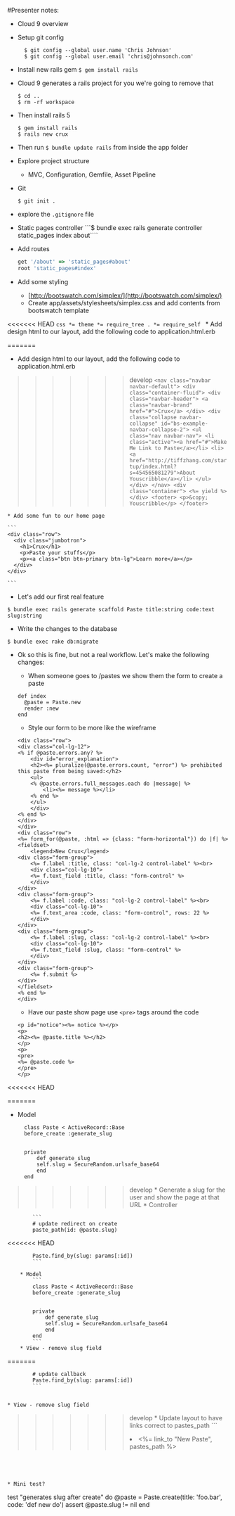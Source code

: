 #Presenter notes:
* Cloud 9 overview
* Setup git config
  ```
    $ git config --global user.name 'Chris Johnson'
    $ git config --global user.email 'chris@johnsonch.com'
  ```
* Install new rails gem ```$ gem install rails```
* Cloud 9 generates a rails project for you we're going to remove that

	```
    $ cd ..
    $ rm -rf workspace
	```
* Then install rails 5

    ```
    $ gem install rails
    $ rails new crux
    ```

* Then run ```$ bundle update rails``` from inside the app folder

* Explore project structure
  * MVC, Configuration, Gemfile, Asset Pipeline
* Git

	```
	$ git init .
	```
* explore the ```.gitignore``` file

* Static pages controller
```$ bundle exec rails generate controller static_pages index about````

* Add routes
  ```ruby
  get '/about' => 'static_pages#about'
  root 'static_pages#index'
  ```

* Add some styling
	* [http://bootswatch.com/simplex/](http://bootswatch.com/simplex/)
	* Create app/assets/stylesheets/simplex.css and add contents from bootswatch template
	

<<<<<<< HEAD
    ```css
    *= theme
    *= require_tree .
    *= require_self
    ```
	* Add design html to our layout, add the following code to application.html.erb

=======
  * Add design html to our layout, add the following code to application.html.erb
	
>>>>>>> develop
    ```
    <nav class="navbar navbar-default">
    <div class="container-fluid">
        <div class="navbar-header">
        <a class="navbar-brand" href="#">Crux</a>
        </div>
        <div class="collapse navbar-collapse" id="bs-example-navbar-collapse-2">
        <ul class="nav navbar-nav">
            <li class="active"><a href="#">Make Me Link to Paste</a></li>
            <li><a href="http://tiffzhang.com/startup/index.html?s=454565081279">About Youscribble</a></li>
        </ul>
    </div>
    </nav>
    <div class="container">
    <%= yield %>
    </div>
    <footer>
    <p>&copy; Youscribble</p>
    </footer>
    ```

	* Add some fun to our home page

    ```
    <div class="row">
      <div class="jumbotron">
        <h1>Crux</h1>
        <p>Paste your stuffs</p>
        <p><a class="btn btn-primary btn-lg">Learn more</a></p>
      </div>
    </div>

   	```
* Let's add our first real feature
```
$ bundle exec rails generate scaffold Paste title:string code:text slug:string
```

* Write the changes to the database
```
$ bundle exec rake db:migrate
```

* Ok so this is fine, but not a real workflow. Let's make the following changes:
	* When someone goes to /pastes we show them the form to create a paste

	```
	def index
      @paste = Paste.new
      render :new
  	end
	```

	* Style our form to be more like the wireframe

    ```
    <div class="row">
    <div class="col-lg-12">
    <% if @paste.errors.any? %>
        <div id="error_explanation">
        <h2><%= pluralize(@paste.errors.count, "error") %> prohibited this paste from being saved:</h2>
        <ul>
        <% @paste.errors.full_messages.each do |message| %>
            <li><%= message %></li>
        <% end %>
        </ul>
        </div>
    <% end %>
    </div>
    </div>
    <div class="row">
    <%= form_for(@paste, :html => {class: "form-horizontal"}) do |f| %>
    <fieldset>
        <legend>New Crux</legend>
    <div class="form-group">
        <%= f.label :title, class: "col-lg-2 control-label" %><br>
        <div class="col-lg-10">
        <%= f.text_field :title, class: "form-control" %>
        </div>
    </div>
    <div class="form-group">
        <%= f.label :code, class: "col-lg-2 control-label" %><br>
        <div class="col-lg-10">
        <%= f.text_area :code, class: "form-control", rows: 22 %>
        </div>
    </div>
    <div class="form-group">
        <%= f.label :slug, class: "col-lg-2 control-label" %><br>
        <div class="col-lg-10">
        <%= f.text_field :slug, class: "form-control" %>
        </div>
    </div>
    <div class="form-group">
        <%= f.submit %>
    </div>
    </fieldset>
    <% end %>
    </div>
    ```
	* Have our paste show page use ```<pre>``` tags around the code

    ```
    <p id="notice"><%= notice %></p>
    <p>
    <h2><%= @paste.title %></h2>
    </p>
    <p>
    <pre>
    <%= @paste.code %>
    </pre>
    </p>

    ```
<<<<<<< HEAD

=======
  * Model
    ```
      class Paste < ActiveRecord::Base
      before_create :generate_slug
      
      
      private
          def generate_slug
          self.slug = SecureRandom.urlsafe_base64
          end
      end
    ```
    
>>>>>>> develop
	* Generate a slug for the user and show the page at that URL
		* Controller

			```
			# update redirect on create
			paste_path(id: @paste.slug)
<<<<<<< HEAD

			Paste.find_by(slug: params[:id])
			```

		* Model
            ```
            class Paste < ActiveRecord::Base
            before_create :generate_slug


            private
                def generate_slug
                self.slug = SecureRandom.urlsafe_base64
                end
            end
            ```
		* View - remove slug field
=======
			
			# update callback
			Paste.find_by(slug: params[:id])
			```
			

	* View - remove slug field
>>>>>>> develop
	* Update layout to have links correct to pastes_path
	```
	 <li class="active"><%= link_to "New Paste", pastes_path  %></li>
  ```




* Mini test?

```
  test "generates slug after create" do
    @paste = Paste.create(title: 'foo.bar', code: 'def new do')
    assert @paste.slug != nil
  end
```
